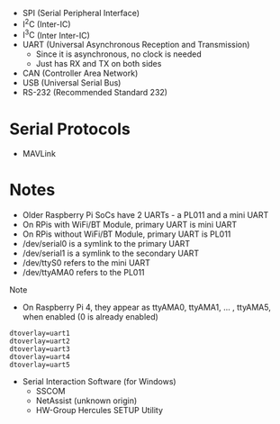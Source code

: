 - $\text{SPI}$ (Serial Peripheral Interface)
- $\text{I}^2\text{C}$ (Inter-IC)
- $\text{I}^3\text{C}$ (Inter Inter-IC)
- $\text{UART}$ (Universal Asynchronous Reception and Transmission)
	- Since it is asynchronous, no clock is needed
	- Just has RX and TX on both sides
- $\text{CAN}$ (Controller Area Network)
- $\text{USB}$ (Universal Serial Bus)
- $\text{RS-232}$ (Recommended Standard 232)

# Serial Protocols
- MAVLink
# Notes
- Older Raspberry Pi SoCs have 2 UARTs - a PL011 and a mini UART
- On RPis with WiFi/BT Module, primary UART is mini UART
- On RPis without WiFi/BT Module, primary UART is PL011
- /dev/serial0 is a symlink to the primary UART
- /dev/serial1 is a symlink to the secondary UART
- /dev/ttyS0 refers to the mini UART
- /dev/ttyAMA0 refers to the PL011

> [!NOTE]
> - On Raspberry Pi 4, they appear as ttyAMA0, ttyAMA1, ... , ttyAMA5, when enabled (0 is already enabled)
> ```
> dtoverlay=uart1
> dtoverlay=uart2
> dtoverlay=uart3
> dtoverlay=uart4
> dtoverlay=uart5
> ```
> 
- Serial Interaction Software (for Windows)
	- SSCOM
	- NetAssist (unknown origin)
	- HW-Group Hercules SETUP Utility